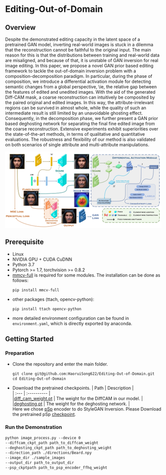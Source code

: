 # Editing-Out-of-Domain

## Overview
Despite the demonstrated editing capacity in the latent space of a pretrained GAN model, inverting real-world images is stuck in a dilemma that the reconstruction cannot be faithful to the original input. The main reason for this is that the distributions between training and real-world data are misaligned, and because of that, it is unstable of GAN inversion for real image editing. In this paper, we propose a novel GAN prior based editing framework to tackle the out-of-domain inversion problem with a composition-decomposition paradigm. In particular, during the phase of composition, we introduce a differential activation module for detecting semantic changes from a global perspective, \ie, the relative gap between the features of edited and unedited images. With the aid of the generated Diff-CAM mask, a coarse reconstruction can intuitively be composited by the paired original and edited images. In this way, the attribute-irrelevant regions can be survived in almost whole, while the quality of such an intermediate result is still limited by an unavoidable ghosting effect. Consequently, in the decomposition phase, we further present a GAN prior based deghosting network for separating the final fine edited image from the coarse reconstruction. Extensive experiments exhibit superiorities over the state-of-the-art methods, in terms of qualitative and quantitative evaluations. The robustness and flexibility of our method is also validated on both scenarios of single attribute and multi-attribute manipulations.

![](doc/model.jpg)

## Prerequisite
+ Linux
+ NVIDIA GPU + CUDA CuDNN
+ Python 3.7
+ Pytorch >= 1.7, torchvision >= 0.8.2
+ [mmcv-full](https://github.com/open-mmlab/mmcv) is required for some modules. The installation can be done as follows:
  ```
  pip install mmcv-full
  ```
+ other packages (ttach, opencv-python):
  ```
  pip install ttach opencv-python
  ```
+ more detailed environment configuration can be found in `environment.yaml`, which is directly exported by anaconda.

## Getting Started

### Preparation
+ Clone the repository and enter the main folder.
  ```
  git clone git@github.com:HaoruiSong622/Editing-Out-of-Domain.git
  cd Editing-Out-of-Domain
  ```
+ Download the pretrained checkpoints.
  | Path | Description |  
  | :--- | :---------- |  
  |[diff_cam_weight.pt](https://drive.google.com/file/d/10d4QL4BRNvY-AyxMQhHsnoQ7vZz0Q_Zh/view?usp=sharing)  | The weight for the DiffCAM in our model. |  
  |[deghosting.pt](https://drive.google.com/file/d/1gfb1M8mFl4GlEiQsGDWjJRQ5zetrVbi0/view?usp=sharing)  | The weight for the deghosting network.  |  
  Here we chose [pSp](https://github.com/eladrich/pixel2style2pixel) encoder to do StyleGAN Inversion. Please Download the pretrained pSp [checkpoint](https://drive.google.com/file/d/1bMTNWkh5LArlaWSc_wa8VKyq2V42T2z0/view?usp=sharing).

### Run the Demonstration
```pycon
python image_process.py --device 0
--diffcam_ckpt_path path_to_diffcam_weight
--deghosting_ckpt_path path_to_deghosting_weight
--direction_path ./directions/Beard.npy
--image_dir ./sample_images
--output_dir path_to_output_dir
--psp_ckptpath path_to_psp_encoder_ffhq_weight
```
